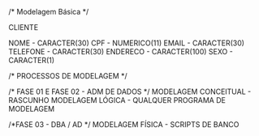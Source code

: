 /* Modelagem Básica */

CLIENTE

NOME - CARACTER(30)
CPF - NUMERICO(11)
EMAIL - CARACTER(30)
TELEFONE - CARACTER(30)
ENDERECO - CARACTER(100)
SEXO - CARACTER(1)

/* PROCESSOS DE MODELAGEM */

/* FASE 01 E FASE 02 - ADM DE DADOS */
MODELAGEM CONCEITUAL - RASCUNHO
MODELAGEM LÓGICA - QUALQUER PROGRAMA DE MODELAGEM

/*FASE 03 - DBA / AD */
MODELAGEM FÍSICA - SCRIPTS DE BANCO